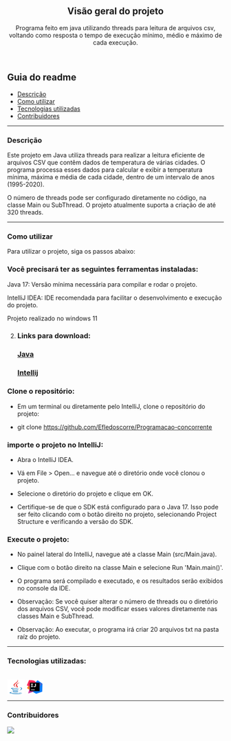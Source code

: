 
  <h2 align="center">Visão geral do projeto</h2>

  <p align="center">
    Programa feito em java utilizando threads para leitura de arquivos csv, voltando como resposta o tempo de execução mínimo, médio e máximo de cada execução. 
    <br>
    </p>
</p>

<br>


## Guia do readme
- [Descrição](#descrição)
- [Como utilizar](#como-utilizar)
- [Tecnologias utilizadas](#tecnologias-utilizadas)
- [Contribuidores](#contribuidores)

<hr>

### Descrição

Este projeto em Java utiliza threads para realizar a leitura eficiente de arquivos CSV que contêm dados de temperatura de várias cidades. O programa processa esses dados para calcular e exibir a temperatura mínima, máxima e média de cada cidade, dentro de um intervalo de anos (1995-2020).

O número de threads pode ser configurado diretamente no código, na classe Main ou SubThread. O projeto atualmente suporta a criação de até 320 threads.

<hr>




### Como utilizar

 Para utilizar o projeto, siga os passos abaixo:

### Você precisará ter as seguintes ferramentas instaladas:

 Java 17: Versão mínima necessária para compilar e rodar o projeto.

 IntelliJ IDEA: IDE recomendada para facilitar o desenvolvimento e execução do projeto.

 Projeto realizado no windows 11

2. ### Links para download: 
    ### [Java](https://www.java.com/pt-BR/)
    ### [Intellij](https://www.jetbrains.com/pt-br/idea/)


### Clone o repositório:

* Em um terminal ou diretamente pelo IntelliJ, clone o repositório do projeto:

* git clone https://github.com/Efledoscorre/Programacao-concorrente
### importe o projeto no IntelliJ:


* Abra o IntelliJ IDEA.

* Vá em File > Open... e navegue até o diretório onde você clonou o projeto.

* Selecione o diretório do projeto e clique em OK.

* Certifique-se de que o SDK está configurado para o Java 17. Isso pode ser feito clicando com o botão direito no projeto, selecionando Project Structure e verificando a versão do SDK.
### Execute o projeto:

* No painel lateral do IntelliJ, navegue até a classe Main (src/Main.java).
* Clique com o botão direito na classe Main e selecione Run 'Main.main()'.
* O programa será compilado e executado, e os resultados serão exibidos no console da IDE.

 * Observação:
Se você quiser alterar o número de threads ou o diretório dos arquivos CSV, você pode modificar esses valores diretamente nas classes Main e SubThread. 

* Observação:
Ao executar, o programa irá criar 20 arquivos txt na pasta raíz do projeto.



<hr>

### Tecnologias utilizadas:

<div style="display: inline_block"><br>
   <img align="center" alt="Lucas-Java" height="35" width="40" src="https://raw.githubusercontent.com/devicons/devicon/master/icons/java/java-original.svg">
  <img align="center" alt="Lucas-Java" height="35" width="40" src="https://raw.githubusercontent.com/devicons/devicon/master/icons/intellij/intellij-original.svg">

  <hr>

### Contribuidores

<a href="https://github.com/Efledoscorre/Programacao-concorrente/graphs/contributors">
  
  <img src="https://contrib.rocks/image?repo=Efledoscorre/Programacao-concorrente" />
</a>




